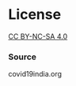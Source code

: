 # License
[CC BY-NC-SA 4.0](https://creativecommons.org/licenses/by-nc-sa/4.0/)

### Source
covid19india.org
